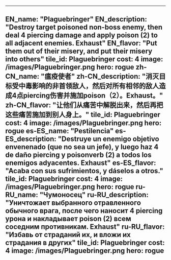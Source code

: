 ---

EN_name: "Plaguebringer"
EN_description: "Destroy target poisoned non-boss enemy, then deal 4 piercing damage and apply poison (2) to all adjacent enemies. Exhaust"
EN_flavor: "Put them out of their misery, and put their misery into others"
tile_id: Plaguebringer
cost: 4
image: /images/Plaguebringer.png
hero: rogue
zh-CN_name: "瘟疫使者"
zh-CN_description: "消灭目标受中毒影响的非首领敌人，然后对所有相邻的敌人造成4点piercing伤害并施加poison（2）。Exhaust。"
zh-CN_flavor: "让他们从痛苦中解脱出来，然后再把这些痛苦施加到别人身上。"
tile_id: Plaguebringer
cost: 4
image: /images/Plaguebringer.png
hero: rogue
es-ES_name: "Pestilencia"
es-ES_description: "Destruye un enemigo objetivo envenenado (que no sea un jefe), y luego haz 4 de daño piercing y poisonverb (2) a todos los enemigos adyacentes. Exhaust"
es-ES_flavor: "Acaba con sus sufrimientos, y dáselos a otros."
tile_id: Plaguebringer
cost: 4
image: /images/Plaguebringer.png
hero: rogue
ru-RU_name: "Чумоносец"
ru-RU_description: "Уничтожает выбранного отравленного обычного врага, после чего наносит 4 piercing урона и накладывает poison (2) всем соседним противникам. Exhaust"
ru-RU_flavor: "Избавь от страданий их, и вложи их страдания в других"
tile_id: Plaguebringer
cost: 4
image: /images/Plaguebringer.png
hero: rogue
---